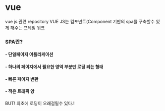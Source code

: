 # vue
vue js 관련 repository
 VUE JS는 컴포넌트(Component 기반의 spa를 구축할수 있게 해주는 프레임 워크
### SPA란?
#### - 단일페이지 어플리케이션
#### - 하나의 페이지에서 필요한 영역 부분만 로딩 되는 형태
#### - 빠른 페이지 변환
#### - 적은 트래픽 양

BUT! 
최초에 로딩이 오래걸릴수 있다.!

